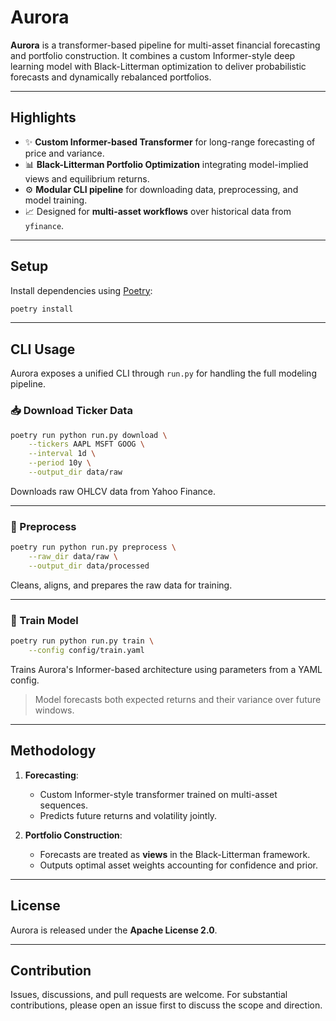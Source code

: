 # Aurora

**Aurora** is a transformer-based pipeline for multi-asset financial forecasting and portfolio construction. It combines a custom Informer-style deep learning model with Black-Litterman optimization to deliver probabilistic forecasts and dynamically rebalanced portfolios.

---

## Highlights

* ✨ **Custom Informer-based Transformer** for long-range forecasting of price and variance.
* 📊 **Black-Litterman Portfolio Optimization** integrating model-implied views and equilibrium returns.
* ⚙️ **Modular CLI pipeline** for downloading data, preprocessing, and model training.
* 📈 Designed for **multi-asset workflows** over historical data from `yfinance`.

---

## Setup

Install dependencies using [Poetry](https://python-poetry.org/):

```bash
poetry install
```

---

## CLI Usage

Aurora exposes a unified CLI through `run.py` for handling the full modeling pipeline.

### 📥 Download Ticker Data

```bash
poetry run python run.py download \
    --tickers AAPL MSFT GOOG \
    --interval 1d \
    --period 10y \
    --output_dir data/raw
```

Downloads raw OHLCV data from Yahoo Finance.

---

### 🧼 Preprocess

```bash
poetry run python run.py preprocess \
    --raw_dir data/raw \
    --output_dir data/processed
```

Cleans, aligns, and prepares the raw data for training.

---

### 🧠 Train Model

```bash
poetry run python run.py train \
    --config config/train.yaml
```

Trains Aurora's Informer-based architecture using parameters from a YAML config.

> Model forecasts both expected returns and their variance over future windows.

---

## Methodology

1. **Forecasting**:

   * Custom Informer-style transformer trained on multi-asset sequences.
   * Predicts future returns and volatility jointly.

2. **Portfolio Construction**:

   * Forecasts are treated as **views** in the Black-Litterman framework.
   * Outputs optimal asset weights accounting for confidence and prior.

---

## License

Aurora is released under the **Apache License 2.0**.

---

## Contribution

Issues, discussions, and pull requests are welcome. For substantial contributions, please open an issue first to discuss the scope and direction.
